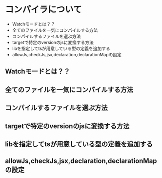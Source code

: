 # コンパイラについて
- Watchモードとは？？
- 全てのファイルを一気にコンパイルする方法
- コンパイルするファイルを選ぶ方法
- targetで特定のversionのjsに変換する方法
- libを指定してtsが用意している型の定義を追加する
- allowJs,checkJs,jsx,declaration,declarationMapの設定
## Watchモードとは？？
## 全てのファイルを一気にコンパイルする方法
## コンパイルするファイルを選ぶ方法
## targetで特定のversionのjsに変換する方法
## libを指定してtsが用意している型の定義を追加する
## allowJs,checkJs,jsx,declaration,declarationMapの設定
